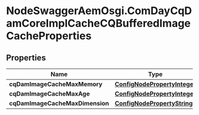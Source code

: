 # NodeSwaggerAemOsgi.ComDayCqDamCoreImplCacheCQBufferedImageCacheProperties

## Properties
Name | Type | Description | Notes
------------ | ------------- | ------------- | -------------
**cqDamImageCacheMaxMemory** | [**ConfigNodePropertyInteger**](ConfigNodePropertyInteger.md) |  | [optional] 
**cqDamImageCacheMaxAge** | [**ConfigNodePropertyInteger**](ConfigNodePropertyInteger.md) |  | [optional] 
**cqDamImageCacheMaxDimension** | [**ConfigNodePropertyString**](ConfigNodePropertyString.md) |  | [optional] 



